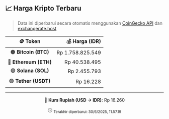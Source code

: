 

<!-- HARGA_KRIPTO -->
## 📈 Harga Kripto Terbaru

> Data ini diperbarui secara otomatis menggunakan [CoinGecko API](https://www.coingecko.com/) dan [exchangerate.host](https://exchangerate.host/)

<div align="center">

| 🪙 Token | 💰 Harga (IDR) |
|:------:|---------------:|
| 🟠 **Bitcoin (BTC)**   | Rp 1.758.825.549 |
| 🔵 **Ethereum (ETH)**  | Rp 40.538.495 |
| 🟣 **Solana (SOL)**    | Rp 2.455.793 |
| 🟢 **Tether (USDT)**   | Rp 16.228 |

---

💱 **Kurs Rupiah (USD → IDR)**: Rp 16.260

🕒 <sub>Terakhir diperbarui: 30/6/2025, 11.57.19</sub>

</div>
<!-- /HARGA_KRIPTO -->
